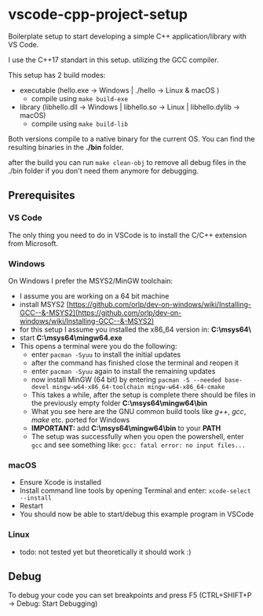 # vscode-cpp-project-setup

Boilerplate setup to start developing a simple C++ application/library with VS Code.

I use the C++17 standart in this setup. utilizing the GCC compiler.

This setup has 2 build modes:

- executable (hello.exe -> Windows | ./hello -> Linux & macOS )
  - compile using `make build-exe`
- library (libhello.dll -> Windows | libhello.so -> Linux | libhello.dylib -> macOS)
  - compile using `make build-lib`

Both versions compile to a native binary for the current OS. You can find the resulting binaries in the **./bin** folder.

after the build you can run `make clean-obj` to remove all debug files in the ./bin folder if you don't need them anymore for debugging.

## Prerequisites

### VS Code

The only thing you need to do in VSCode is to install the C/C++ extension from Microsoft.

### Windows

On Windows I prefer the MSYS2/MinGW toolchain:

- I assume you are working on a 64 bit machine
- install MSYS2 [https://github.com/orlp/dev-on-windows/wiki/Installing-GCC--&-MSYS2](https://github.com/orlp/dev-on-windows/wiki/Installing-GCC--&-MSYS2)
- for this setup I assume you installed the x86_64 version in: **C:\\msys64\\**
- start **C:\\msys64\\mingw64.exe**
- This opens a terminal were you do the following:
  - enter `pacman -Syuu` to install the initial updates
  - after the command has finished close the terminal and reopen it
  - enter `pacman -Syuu` again to install the remaining updates
  - now install MinGW (64 bit) by entering `pacman -S --needed base-devel mingw-w64-x86_64-toolchain mingw-w64-x86_64-cmake`
  - This takes a while, after the setup is complete there should be files in the previously empty folder **C:\msys64\mingw64\bin**
  - What you see here are the GNU common build tools like *g++*, *gcc*, *make* etc. ported for Windows
  - __IMPORTANT:__ add **C:\msys64\mingw64\bin** to your **PATH**
  - The setup was successfully when you open the powershell, enter `gcc` and see something like: `gcc: fatal error: no input files...`

### macOS

- Ensure Xcode is installed
- Install command line tools by opening Terminal and enter: `xcode-select --install`
- Restart
- You should now be able to start/debug this example program in VSCode

### Linux

- todo: not tested yet but theoretically it should work :)

## Debug

To debug your code you can set breakpoints and press F5 (CTRL+SHIFT+P -> Debug: Start Debugging)
